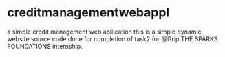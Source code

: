 # creditmanagementwebappl
a simple credit management web apllication
this is a simple dynamic website source code done for completion of task2 for @Grip THE SPARKS FOUNDATIONS internship.
